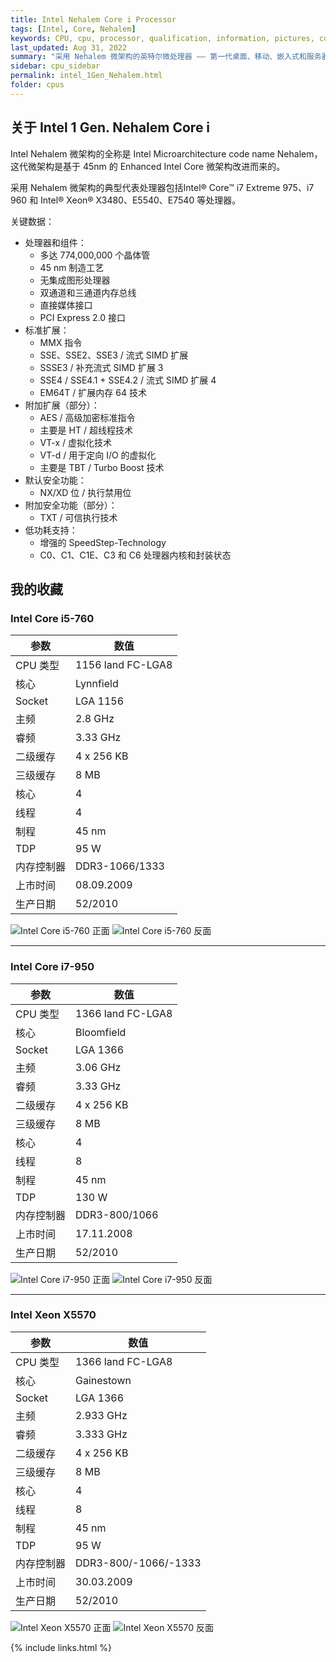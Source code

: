```yaml
---
title: Intel Nehalem Core i Processor
tags: [Intel, Core, Nehalem]
keywords: CPU, cpu, processor, qualification, information, pictures, core, frequency, chip packaging, packaging, cpu info, x86, collection, amd, cyrix, harris, ibm, idt, iit, intel, motorola, nec, sgs, sgs-thomson, siemens, ST, signetics, mhs, ti, texas instruments, ulsi, umc, weitek, zilog, 808x, 8085, 8088, 8086, 80188, 80186, 80286, 286, 80386, 386, i386, Am386, 386sx, 386dx, 486, i486, 586, 486sx, 486dx, overdrive, 487, pentium, 586, 5x86, 386dlc, 386slc, 486dx2, mmx, ppro, pentium-pro, pro, athlon, duron, z80, dirk oppelt, dirk, oppelt, engineering, sample, samples
last_updated: Aug 31, 2022
summary: "采用 Nehalem 微架构的英特尔微处理器 —— 第一代桌面、移动、嵌入式和服务器处理器。"
sidebar: cpu_sidebar
permalink: intel_1Gen_Nehalem.html
folder: cpus
---
```


## 关于 Intel 1 Gen. Nehalem Core i

Intel Nehalem 微架构的全称是 Intel Microarchitecture code name Nehalem，这代微架构是基于 45nm 的 Enhanced Intel Core 微架构改进而来的。

采用 Nehalem 微架构的典型代表处理器包括Intel® Core™ i7 Extreme 975、i7 960 和 Intel® Xeon® X3480、E5540、E7540 等处理器。

关键数据：
- 处理器和组件：
    - 多达 774,000,000 个晶体管
    - 45 nm 制造工艺
    - 无集成图形处理器
    - 双通道和三通道内存总线
    - 直接媒体接口
    - PCI Express 2.0 接口
- 标准扩展：
    - MMX 指令
    - SSE、SSE2、SSE3 / 流式 SIMD 扩展
    - SSSE3 / 补充流式 SIMD 扩展 3
    - SSE4 / SSE4.1 + SSE4.2 / 流式 SIMD 扩展 4
    - EM64T / 扩展内存 64 技术
- 附加扩展（部分）：
    - AES / 高级加密标准指令
    - 主要是 HT / 超线程技术
    - VT-x / 虚拟化技术
    - VT-d / 用于定向 I/O 的虚拟化
    - 主要是 TBT / Turbo Boost 技术
- 默认安全功能：
    - NX/XD 位 / 执行禁用位
- 附加安全功能（部分）：
    - TXT / 可信执行技术
- 低功耗支持：
    - 增强的 SpeedStep-Technology
    - C0、C1、C1E、C3 和 C6 处理器内核和封装状态

## 我的收藏

### Intel Core i5-760

| 参数 | 数值 |
| ------ | ------ |
| CPU 类型 | 1156 land FC-LGA8 |
| 核心 | Lynnfield |
| Socket | LGA 1156 |
| 主频 | 2.8 GHz |
| 睿频 | 3.33 GHz |
| 二级缓存 | 4 x 256 KB |
| 三级缓存 | 8 MB |
| 核心 | 4 |
| 线程 | 4 |
| 制程 | 45 nm |
| TDP | 95 W |
| 内存控制器 | DDR3-1066/1333 |
| 上市时间 | 08.09.2009 |
| 生产日期 | 52/2010 |

![Intel Core i5-760 正面](/images/cpus/Intel/Intel_Core_i5-760_1.jpg)
![Intel Core i5-760 反面](/images/cpus/Intel/Intel_Core_i5-760_2.jpg)

---------

### Intel Core i7-950

| 参数 | 数值 |
| ------ | ------ |
| CPU 类型 | 1366 land FC-LGA8 |
| 核心 | Bloomfield |
| Socket | LGA 1366 |
| 主频 | 3.06 GHz |
| 睿频 | 3.33 GHz |
| 二级缓存 | 4 x 256 KB |
| 三级缓存 | 8 MB |
| 核心 | 4 |
| 线程 | 8 |
| 制程 | 45 nm |
| TDP | 130 W |
| 内存控制器 | DDR3-800/1066 |
| 上市时间 | 17.11.2008 |
| 生产日期 | 52/2010 |

![Intel Core i7-950 正面](/images/cpus/Intel/Intel_Core_i7-950_1.jpg)
![Intel Core i7-950 反面](/images/cpus/Intel/Intel_Core_i7-950_2.jpg)

---------

### Intel Xeon X5570

| 参数 | 数值 |
| ------ | ------ |
| CPU 类型 | 1366 land FC-LGA8 |
| 核心 | Gainestown |
| Socket | LGA 1366 |
| 主频 | 2.933 GHz |
| 睿频 | 3.333 GHz |
| 二级缓存 | 4 x 256 KB |
| 三级缓存 | 8 MB |
| 核心 | 4 |
| 线程 | 8 |
| 制程 | 45 nm |
| TDP | 95 W |
| 内存控制器 | DDR3-800/-1066/-1333 |
| 上市时间 | 30.03.2009 |
| 生产日期 | 52/2010 |

![Intel Xeon X5570 正面](/images/cpus/Intel/Intel_Xeon-X5570_1.jpg)
![Intel Xeon X5570 反面](/images/cpus/Intel/Intel_Xeon-X5570_2.jpg)


{% include links.html %}
